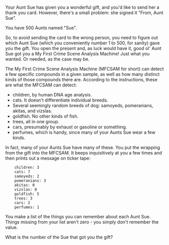 Your Aunt Sue has given you a wonderful gift, and you'd like
to send her a thank you card. However, there's a small
problem\: she signed it "From, Aunt Sue".

You have 500 Aunts named "Sue".

So, to avoid sending the card to the wrong person, you need
to figure out which Aunt Sue (which you conveniently number
1 to 500, for sanity) gave you the gift. You open the
present and, as luck would have it, good ol' Aunt Sue got
you a My First Crime Scene Analysis Machine! Just what you
wanted. Or needed, as the case may be.

The My First Crime Scene Analysis Machine (MFCSAM for short)
can detect a few specific compounds in a given sample, as
well as how many distinct kinds of those compounds there
are. According to the instructions, these are what the
MFCSAM can detect:

* children, by human DNA age analysis.
* cats. It doesn't differentiate individual breeds.
* Several seemingly random breeds of dog: samoyeds,
  pomeranians, akitas, and vizslas.
* goldfish. No other kinds of fish.
* trees, all in one group.
* cars, presumably by exhaust or gasoline or something.
* perfumes, which is handy, since many of your Aunts Sue
  wear a few kinds.

In fact, many of your Aunts Sue have many of these. You put
the wrapping from the gift into the MFCSAM. It beeps
inquisitively at you a few times and then prints out a
message on ticker tape:

        children: 3
        cats: 7
        samoyeds: 2
        pomeranians: 3
        akitas: 0
        vizslas: 0
        goldfish: 5
        trees: 3
        cars: 2
        perfumes: 1

You make a list of the things you can remember about each
Aunt Sue. Things missing from your list aren't zero - you
simply don't remember the value.

What is the number of the Sue that got you the gift?
